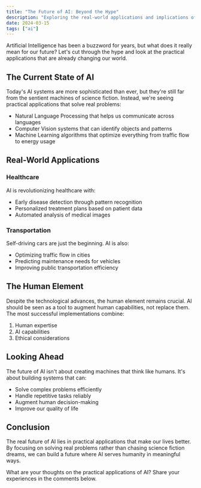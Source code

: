 ```yaml
---
title: "The Future of AI: Beyond the Hype"
description: "Exploring the real-world applications and implications of artificial intelligence in our daily lives."
date: 2024-03-15
tags: ["ai"]
---
```


Artificial Intelligence has been a buzzword for years, but what does it really mean for our future? Let's cut through the hype and look at the practical applications that are already changing our world.

## The Current State of AI

Today's AI systems are more sophisticated than ever, but they're still far from the sentient machines of science fiction. Instead, we're seeing practical applications that solve real problems:

- Natural Language Processing that helps us communicate across languages
- Computer Vision systems that can identify objects and patterns
- Machine Learning algorithms that optimize everything from traffic flow to energy usage

## Real-World Applications

### Healthcare
AI is revolutionizing healthcare with:
- Early disease detection through pattern recognition
- Personalized treatment plans based on patient data
- Automated analysis of medical images

### Transportation
Self-driving cars are just the beginning. AI is also:
- Optimizing traffic flow in cities
- Predicting maintenance needs for vehicles
- Improving public transportation efficiency

## The Human Element

Despite the technological advances, the human element remains crucial. AI should be seen as a tool to augment human capabilities, not replace them. The most successful implementations combine:

1. Human expertise
2. AI capabilities
3. Ethical considerations

## Looking Ahead

The future of AI isn't about creating machines that think like humans. It's about building systems that can:

- Solve complex problems efficiently
- Handle repetitive tasks reliably
- Augment human decision-making
- Improve our quality of life

## Conclusion

The real future of AI lies in practical applications that make our lives better. By focusing on solving real problems rather than chasing science fiction dreams, we can build a future where AI serves humanity in meaningful ways.

What are your thoughts on the practical applications of AI? Share your experiences in the comments below. 